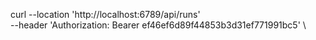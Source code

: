 curl --location 'http://localhost:6789/api/runs' \
--header 'Authorization: Bearer ef46ef6d89f44853b3d31ef771991bc5' \
